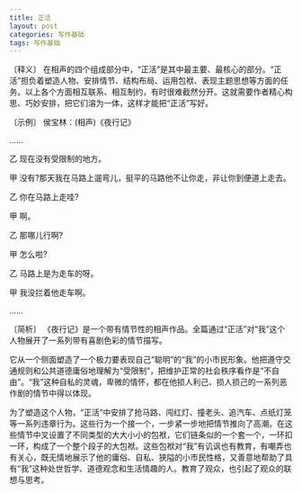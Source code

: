 ```yaml
---
title: 正活
layout: post
categories: 写作基础
tags: 写作基础
---
```


〔释义〕 在相声的四个组成部分中，“正活”是其中最主要、最核心的部分。“正活”担负着塑造人物、安排情节、结构布局、运用包袱、表现主题思想等方面的任务。以上各个方面相互联系、相互制约，有时很难截然分开。这就需要作者精心构思、巧妙安排，把它们溶为一体，这样才能把“正活”写好。

〔示例〕 侯宝林：(相声)《夜行记》

……

乙 现在没有受限制的地方。

甲 没有?那天我在马路上遛弯儿，挺平的马路他不让你走，非让你到便道上走去。

乙 你在马路上走哇?

甲 啊。

乙 那哪儿行啊?

甲 怎么啦?

乙 马路上是为走车的呀。

甲 我没拦着他走车啊。

……

〔简析〕 《夜行记》是一个带有情节性的相声作品。全篇通过“正活”对“我”这个人物展开了一系列带有喜剧色彩的情节描写。

它从一个侧面塑造了一个极力要表现自己“聪明”的“我”的小市民形象。他把遵守交通规则和公共道德庸俗地理解为“受限制”，把维护正常的社会秩序看作是“不自由”。“我”这种自私的灵魂，卑微的情怀，都在他损人利己、损人损己的一系列恶作剧的情节中得以体现。

为了塑造这个人物，“正活”中安排了抢马路、闯红灯、撞老头、追汽车、点纸灯笼等一系列违章行为。这些行为一个接一个，一步紧一步地把情节推向了高潮。在这些情节中叉设置了不同类型的大大小小的包袱，它们链条似的一个套一个，一环扣一环，构成了一个整个段子的大包袱。这些包袱对“我”有讥讽也有教育，有嘲弄也有关心，既无情地展示了他的庸俗、自私、狭隘的小市民性格，又善意地帮助了具有“我”这种处世哲学、道德观念和生活情趣的人。教育了观众，也引起了观众的联想与思考。 